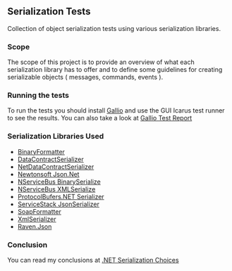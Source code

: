 ## Serialization Tests

Collection of object serialization tests using various serialization libraries.

### Scope

The scope of this project is to provide an overview of what each serialization library has to offer and to 
define some guidelines for creating serializable objects ( messages, commands, events ).

### Running the tests

To run the tests you should install [Gallio](http://www.gallio.org/Downloads.aspx) and use the GUI Icarus test runner to see the results.
You can also take a look at [Gallio Test Report](http://dl.dropbox.com/u/20001252/SerializationTests/Gallio%20Test%20Report.htm)

### Serialization Libraries Used
* [BinaryFormatter](http://msdn.microsoft.com/en-us/library/system.runtime.serialization.formatters.binary.binaryformatter.aspx)
* [DataContractSerializer](http://msdn.microsoft.com/en-us/library/system.runtime.serialization.datacontractserializer.aspx)
* [NetDataContractSerializer](http://msdn.microsoft.com/en-us/library/system.runtime.serialization.netdatacontractserializer.aspx)
* [Newtonsoft Json.Net](http://json.codeplex.com/)
* [NServiceBus BinarySerialize](https://github.com/NServiceBus/NServiceBus)
* [NServiceBus XMLSerialize](https://github.com/NServiceBus/NServiceBus)
* [ProtocolBufers.NET Serializer](http://code.google.com/p/protobuf-net/)
* [ServiceStack JsonSerializer](https://github.com/ServiceStack/ServiceStack.Text)
* [SoapFormatter](http://msdn.microsoft.com/en-us/library/system.runtime.serialization.formatters.soap.soapformatter.aspx)
* [XmlSerializer](http://msdn.microsoft.com/en-us/library/system.xml.serialization.xmlserializer.aspx)
* [Raven.Json](https://github.com/ravendb/Raven.Json)

### Conclusion

You can read my conclusions at [.NET Serialization Choices](http://www.erata.net/net/net-serialization-choices/)